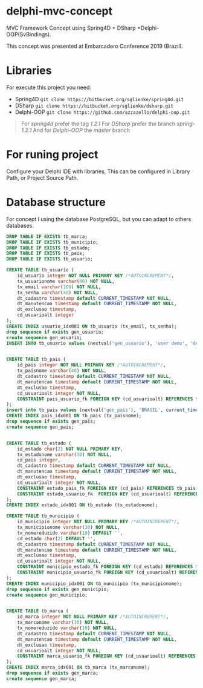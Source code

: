 # delphi-mvc-concept

MVC Framework Concept using Spring4D + DSharp +Delphi-OOP(SvBindings).

This concept was presented at Embarcadero Conference 2019 (Brazil).

# Libraries

For execute this project you need:
  - Spring4D `git clone https://bitbucket.org/sglienke/spring4d.git`
  - DSharp `git clone https://bitbucket.org/sglienke/dsharp.git`
  - Delphi-OOP `git clone https://github.com/azzazello/delphi-oop.git`

> For *spring4d* prefer the tag *1.2.1*
> For *DSharp* prefer the branch *spring-1.2.1*
> And for *Delphi-OOP* the *master* branch

# For runing project

Configure your Delphi IDE with libraries, This can be configured in Library Path, or Project Source Path.


# Database structure

For concept I using the database PostgreSQL, but you can adapt to others databases.

```sql
DROP TABLE IF EXISTS tb_marca;
DROP TABLE IF EXISTS tb_municipio;
DROP TABLE IF EXISTS tb_estado;
DROP TABLE IF EXISTS tb_pais;
DROP TABLE IF EXISTS tb_usuario;

CREATE TABLE tb_usuario (
    id_usuario integer NOT NULL PRIMARY KEY /*AUTOINCREMENT*/,
    tx_usuarionome varchar(40) NOT NULL,
    tx_email varchar(100) NOT NULL,
    tx_senha varchar(40) NOT NULL,
    dt_cadastro timestamp default CURRENT_TIMESTAMP NOT NULL,
    dt_manutencao timestamp default CURRENT_TIMESTAMP NOT NULL,
    dt_exclusao timestamp,
    cd_usuarioalt integer
);
CREATE INDEX usuario_idx001 ON tb_usuario (tx_email, tx_senha);
drop sequence if exists gen_usuario;
create sequence gen_usuario;
INSERT INTO tb_usuario values (nextval('gen_usuario'), 'user demo', 'demo@demo.com', 'e10adc3949ba59abbe56e057f20f883e', CURRENT_TIMESTAMP, CURRENT_TIMESTAMP, null, null);


CREATE TABLE tb_pais (
    id_pais integer NOT NULL PRIMARY KEY /*AUTOINCREMENT*/,
    tx_paisnome varchar(40) NOT NULL,
    dt_cadastro timestamp default CURRENT_TIMESTAMP NOT NULL,
    dt_manutencao timestamp default CURRENT_TIMESTAMP NOT NULL,
    dt_exclusao timestamp,
    cd_usuarioalt integer NOT NULL,
    CONSTRAINT pais_usuario_fk FOREIGN KEY (cd_usuarioalt) REFERENCES tb_usuario(id_usuario) ON UPDATE CASCADE ON DELETE CASCADE
);
insert into tb_pais values (nextval('gen_pais'), 'BRASIL', current_timestamp, current_timestamp, null, 1);
CREATE INDEX pais_idx001 ON tb_pais (tx_paisnome);
drop sequence if exists gen_pais;
create sequence gen_pais;


CREATE TABLE tb_estado (
    id_estado char(2) NOT NULL PRIMARY KEY,
    tx_estadonome varchar(30) NOT NULL,
    cd_pais integer,
    dt_cadastro timestamp default CURRENT_TIMESTAMP NOT NULL,
    dt_manutencao timestamp default CURRENT_TIMESTAMP NOT NULL,
    dt_exclusao timestamp,
    cd_usuarioalt integer NOT NULL,
    CONSTRAINT estado_pais_fk FOREIGN KEY (cd_pais) REFERENCES tb_pais(id_pais)  ON UPDATE CASCADE ON DELETE cascade,
    CONSTRAINT estado_usuario_fk  FOREIGN KEY (cd_usuarioalt) REFERENCES tb_usuario(id_usuario) ON UPDATE CASCADE ON DELETE CASCADE
);
CREATE INDEX estado_idx001 ON tb_estado (tx_estadonome);

CREATE TABLE tb_municipio (
    id_municipio integer NOT NULL PRIMARY KEY /*AUTOINCREMENT*/,
    tx_municipionome varchar(30) NOT NULL,
    tx_nomereduzido varchar(10) DEFAULT '',
    cd_estado char(2) DEFAULT '',
    dt_cadastro timestamp default CURRENT_TIMESTAMP NOT NULL,
    dt_manutencao timestamp default CURRENT_TIMESTAMP NOT NULL,
    dt_exclusao timestamp,
    cd_usuarioalt integer NOT NULL,
    CONSTRAINT municipio_estado_fk FOREIGN KEY (cd_estado) REFERENCES tb_estado(id_estado) ON UPDATE CASCADE ON DELETE CASCADE,
    CONSTRAINT municipio_usuario_fk FOREIGN KEY (cd_usuarioalt) REFERENCES tb_usuario(id_usuario) ON UPDATE CASCADE ON DELETE CASCADE
);
CREATE INDEX municipio_idx001 ON tb_municipio (tx_municipionome);
drop sequence if exists gen_municipio;
create sequence gen_municipio;


CREATE TABLE tb_marca (
    id_marca integer NOT NULL PRIMARY KEY /*AUTOINCREMENT*/,
    tx_marcanome varchar(30) NOT NULL,
    tx_nomereduzido varchar(10) NOT NULL,
    dt_cadastro timestamp default CURRENT_TIMESTAMP NOT NULL,
    dt_manutencao timestamp default CURRENT_TIMESTAMP NOT NULL,
    dt_exclusao timestamp,
    cd_usuarioalt integer NOT NULL,
    CONSTRAINT marca_usuario_fk FOREIGN KEY (cd_usuarioalt) REFERENCES tb_usuario(id_usuario) ON UPDATE CASCADE ON DELETE CASCADE
);
CREATE INDEX marca_idx001 ON tb_marca (tx_marcanome);
drop sequence if exists gen_marca;
create sequence gen_marca;
```